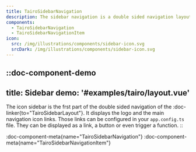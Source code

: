 ```yaml
---
title: TairoSidebarNavigation
description: The sidebar navigation is a double sided navigation layout. It has a sidebar with a list of menu links and a subsidebar with a list of submenu links.
components:
  - TairoSidebarNavigation
  - TairoSidebarNavigationItem
icon:
  src: /img/illustrations/components/sidebar-icon.svg
  srcDark: /img/illustrations/components/sidebar-icon.svg
---
```


::doc-component-demo
---
title: Sidebar
demo: '#examples/tairo/layout.vue'
---
The icon sidebar is the frst part of the double sided navigation of the :doc-linker{to="TairoSidebarLayout"}. It displays the logo and the main navigation icon links. Those links can be configured in your `app.config.ts` file. They can be displayed as a link, a button or even trigger a function.
::

:doc-component-meta{name="TairoSidebarNavigation"}
:doc-component-meta{name="TairoSidebarNavigationItem"}

